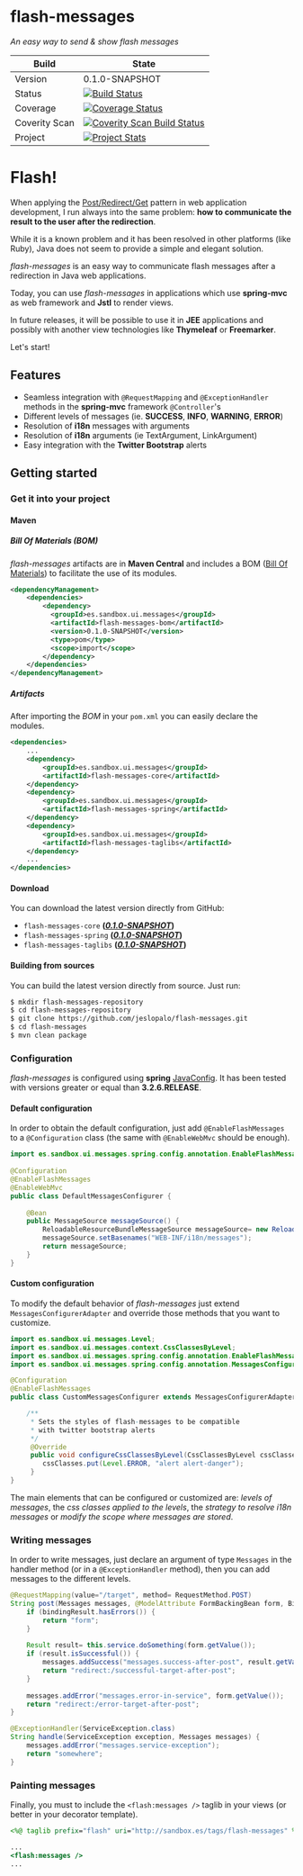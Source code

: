 # flash-messages
_An easy way to send &amp; show *flash messages*_

|Build| State |
|--------|--------|
|Version|0.1.0-SNAPSHOT|
|Status |[![Build Status](https://travis-ci.org/jeslopalo/flash-messages.svg?branch=0.1.0)](https://travis-ci.org/jeslopalo/flash-messages)     |
|Coverage |[![Coverage Status](https://coveralls.io/repos/jeslopalo/flash-messages/badge.png?branch=0.1.0)](https://coveralls.io/r/jeslopalo/flash-messages?branch=0.1.0)|
|Coverity Scan |[![Coverity Scan Build Status](https://scan.coverity.com/projects/2142/badge.svg?branch=0.1.0)](https://scan.coverity.com/projects/2142?branch=0.1.0)|
|Project|[![Project Stats](https://www.ohloh.net/p/flash-messages/widgets/project_thin_badge.gif)](https://www.ohloh.net/p/flash-messages) |

# Flash!
When applying the [Post/Redirect/Get](http://kcy.me/15fxw) pattern in web application development, I run always into the same problem: __how to communicate the result to the user after the redirection__.

While it is a known problem and it has been resolved in other platforms (like Ruby), Java does not seem to provide a simple and elegant solution.

*flash-messages* is an easy way to communicate flash messages after a redirection in Java web applications.

Today, you can use *flash-messages* in applications which use **spring-mvc** as web framework and **Jstl** to render views. 

In future releases, it will be possible to use it in **JEE** applications and possibly with another view technologies like **Thymeleaf** or **Freemarker**.

Let's start!

## Features
- Seamless integration with ```@RequestMapping``` and ```@ExceptionHandler``` methods in the **spring-mvc** framework ```@Controller```'s
- Different levels of messages (ie. __SUCCESS__, __INFO__, __WARNING__, __ERROR__) 
- Resolution of __i18n__ messages with arguments
- Resolution of __i18n__ arguments (ie TextArgument, LinkArgument) 
- Easy integration with the **Twitter Bootstrap** alerts
 

## Getting started

### Get it into your project

#### Maven

##### Bill Of Materials (BOM)
*flash-messages* artifacts are in **Maven Central** and includes a BOM ([Bill Of Materials](http://kcy.me/15g1b)) to facilitate the use of its modules.
```xml
<dependencyManagement>
    <dependencies>
        <dependency>
          <groupId>es.sandbox.ui.messages</groupId>
          <artifactId>flash-messages-bom</artifactId>
          <version>0.1.0-SNAPSHOT</version>
          <type>pom</type>
          <scope>import</scope>
        </dependency>
    </dependencies>
</dependencyManagement>
```

##### Artifacts
After importing the *BOM* in your `pom.xml` you can easily declare the modules.
```xml
<dependencies>
    ...
    <dependency>
        <groupId>es.sandbox.ui.messages</groupId>
        <artifactId>flash-messages-core</artifactId>
    </dependency>
    <dependency>
        <groupId>es.sandbox.ui.messages</groupId>
        <artifactId>flash-messages-spring</artifactId>
    </dependency>
    <dependency>
        <groupId>es.sandbox.ui.messages</groupId>
        <artifactId>flash-messages-taglibs</artifactId>
    </dependency>
    ...
</dependencies>
```

#### Download
You can download the latest version directly from GitHub:

 - `flash-messages-core`        **(_[0.1.0-SNAPSHOT](http://)_)**
 - `flash-messages-spring`      **(_[0.1.0-SNAPSHOT](http://)_)**
 - `flash-messages-taglibs`     **(_[0.1.0-SNAPSHOT](http://)_)**

#### Building from sources
You can build the latest version directly from source. Just run:
```sh
$ mkdir flash-messages-repository
$ cd flash-messages-repository
$ git clone https://github.com/jeslopalo/flash-messages.git
$ cd flash-messages
$ mvn clean package
```

### Configuration
*flash-messages* is configured using **spring** [JavaConfig](http://kcy.me/15fuu). It has been tested with versions greater or equal than **3.2.6.RELEASE**.

#### Default configuration
In order to obtain the default configuration, just add ```@EnableFlashMessages``` to a ```@Configuration``` class (the same with ```@EnableWebMvc``` should be enough).
```java
import es.sandbox.ui.messages.spring.config.annotation.EnableFlashMessages;
   
@Configuration
@EnableFlashMessages
@EnableWebMvc
public class DefaultMessagesConfigurer {
   
    @Bean
    public MessageSource messageSource() {      
        ReloadableResourceBundleMessageSource messageSource= new ReloadableResourceBundleMessageSource();
        messageSource.setBasenames("WEB-INF/i18n/messages");        
        return messageSource;
    }
}
```

#### Custom configuration
To modify the default behavior of *flash-messages* just extend ```MessagesConfigurerAdapter``` and override those methods that you want to customize.
```java
import es.sandbox.ui.messages.Level;
import es.sandbox.ui.messages.context.CssClassesByLevel;
import es.sandbox.ui.messages.spring.config.annotation.EnableFlashMessages;
import es.sandbox.ui.messages.spring.config.annotation.MessagesConfigurerAdapter;

@Configuration
@EnableFlashMessages
public class CustomMessagesConfigurer extends MessagesConfigurerAdapter {

    /**
     * Sets the styles of flash-messages to be compatible 
     * with twitter bootstrap alerts
     */
     @Override
     public void configureCssClassesByLevel(CssClassesByLevel cssClasses) {
        cssClasses.put(Level.ERROR, "alert alert-danger");
     }
}
```

The main elements that can be configured or customized are:  _levels of messages_, the _css classes applied to the levels_, the _strategy to resolve i18n messages_ or _modify the scope where messages are stored_.

### Writing messages
In order to write messages, just declare an argument of type ```Messages``` in the handler method (or in a ```@ExceptionHandler``` method), then you can add messages to the different levels.

```java
@RequestMapping(value="/target", method= RequestMethod.POST)
String post(Messages messages, @ModelAttribute FormBackingBean form, BindingResult bindingResult) {
    if (bindingResult.hasErrors()) {        
        return "form";
    }
    
    Result result= this.service.doSomething(form.getValue());
    if (result.isSuccessful()) {
        messages.addSuccess("messages.success-after-post", result.getValue());
        return "redirect:/successful-target-after-post";
    }
    
    messages.addError("messages.error-in-service", form.getValue());
    return "redirect:/error-target-after-post";
}

@ExceptionHandler(ServiceException.class)
String handle(ServiceException exception, Messages messages) {
    messages.addError("messages.service-exception");
    return "somewhere";
}
```

### Painting messages
Finally, you must to include the ```<flash:messages />``` taglib in your views (or better in your decorator template).
```jsp
<%@ taglib prefix="flash" uri="http://sandbox.es/tags/flash-messages" %>

...
<flash:messages />
...

```
